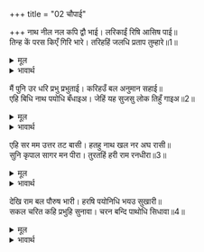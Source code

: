 +++
title = "02 चौपाई"

+++
नाथ नील नल कपि द्वौ भाई। लरिकाईं रिषि आसिष पाई॥  
तिन्ह कें परस किएँ गिरि भारे। तरिहहिं जलधि प्रताप तुम्हारे॥1॥  

<details><summary>मूल</summary>

नाथ नील नल कपि द्वौ भाई। लरिकाईं रिषि आसिष पाई॥  
तिन्ह कें परस किएँ गिरि भारे। तरिहहिं जलधि प्रताप तुम्हारे॥1॥  
</details>

<details><summary>भावार्थ</summary>

(समुद्र ने कहा)) हे नाथ! नील और नल दो वानर भाई हैं। उन्होन्ने लडकपन में ऋषि से आशीर्वाद पाया था। उनके स्पर्श कर लेने से ही भारी-भारी पहाड भी आपके प्रताप से समुद्र पर तैर जाएँगे॥1॥  
</details>

मैं पुनि उर धरि प्रभु प्रभुताई। करिहउँ बल अनुमान सहाई॥  
एहि बिधि नाथ पयोधि बँधाइअ। जेहिं यह सुजसु लोक तिहुँ गाइअ॥2॥  

<details><summary>मूल</summary>

मैं पुनि उर धरि प्रभु प्रभुताई। करिहउँ बल अनुमान सहाई॥  
एहि बिधि नाथ पयोधि बँधाइअ। जेहिं यह सुजसु लोक तिहुँ गाइअ॥2॥  
</details>

<details><summary>भावार्थ</summary>

मैं भी प्रभु की प्रभुता को हृदय में धारण कर अपने बल के अनुसार (जहाँ तक मुझसे बन पडेगा) सहायता करूँगा। हे नाथ! इस प्रकार समुद्र को बँधाइए, जिससे तीनों लोकों में आपका सुन्दर यश गाया जाए॥2॥  
</details>

एहि सर मम उत्तर तट बासी। हतहु नाथ खल नर अघ रासी॥  
सुनि कृपाल सागर मन पीरा। तुरतहिं हरी राम रनधीरा॥3॥  

<details><summary>मूल</summary>

एहि सर मम उत्तर तट बासी। हतहु नाथ खल नर अघ रासी॥  
सुनि कृपाल सागर मन पीरा। तुरतहिं हरी राम रनधीरा॥3॥  
</details>

<details><summary>भावार्थ</summary>

इस बाण से मेरे उत्तर तट पर रहने वाले पाप के राशि दुष्ट मनुष्यों का वध कीजिए। कृपालु और रणधीर श्री रामजी ने समुद्र के मन की पीडा सुनकर उसे तुरन्त ही हर लिया (अर्थात्‌ बाण से उन दुष्टों का वध कर दिया)॥3॥  
</details>

देखि राम बल पौरुष भारी। हरषि पयोनिधि भयउ सुखारी॥  
सकल चरित कहि प्रभुहि सुनावा। चरन बन्दि पाथोधि सिधावा॥4॥  

<details><summary>मूल</summary>

देखि राम बल पौरुष भारी। हरषि पयोनिधि भयउ सुखारी॥  
सकल चरित कहि प्रभुहि सुनावा। चरन बन्दि पाथोधि सिधावा॥4॥  
</details>

<details><summary>भावार्थ</summary>

श्री रामजी का भारी बल और पौरुष देखकर समुद्र हर्षित होकर सुखी हो गया। उसने उन दुष्टों का सारा चरित्र प्रभु को कह सुनाया। फिर चरणों की वन्दना करके समुद्र चला गया॥4॥  
</details>

